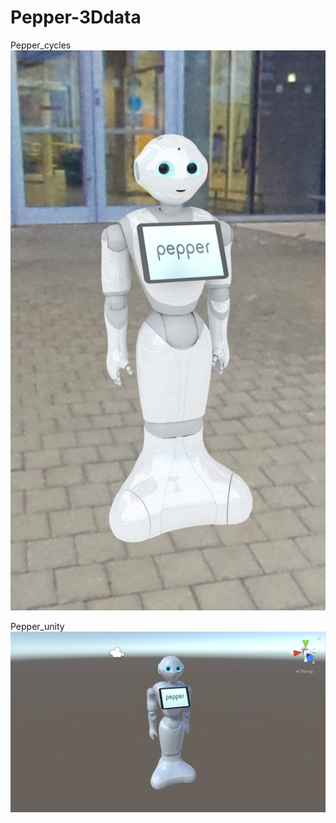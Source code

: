 # Pepper-3Ddata

Pepper_cycles
![N|Solid](https://raw.githubusercontent.com/snovak/Pepper-3Ddata/master/render/pepper_cycles.jpg)

Pepper_unity
![N|Solid](https://raw.githubusercontent.com/snovak/Pepper-3Ddata/master/render/pepper_unity.png)
